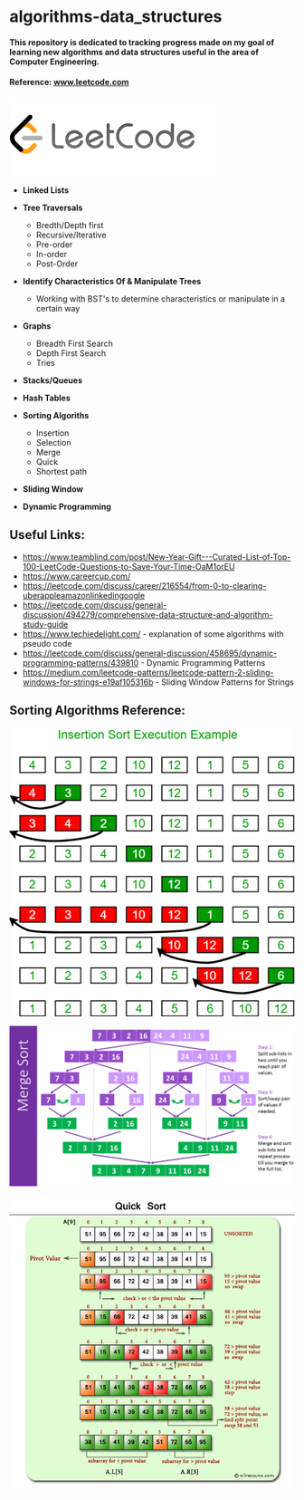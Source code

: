 # algorithms-data_structures
#### This repository is dedicated to tracking progress made on my goal of learning new algorithms and data structures useful in the area of Computer Engineering. 
 #### Reference: www.leetcode.com
 ![](images/lc.png)  


* **Linked Lists**
* **Tree Traversals**
    * Bredth/Depth first
    * Recursive/Iterative
    * Pre-order
    * In-order
    * Post-Order
* **Identify Characteristics Of & Manipulate Trees**
    * Working with BST's to determine characteristics or manipulate in a certain way
* **Graphs**
    * Breadth First Search
    * Depth First Search
    * Tries
* **Stacks/Queues**
* **Hash Tables**

* **Sorting Algoriths** 
    * Insertion 
    * Selection
    * Merge
    * Quick
    * Shortest path
    
* **Sliding Window**
* **Dynamic Programming**


## Useful Links:
* https://www.teamblind.com/post/New-Year-Gift---Curated-List-of-Top-100-LeetCode-Questions-to-Save-Your-Time-OaM1orEU
* https://www.careercup.com/
* https://leetcode.com/discuss/career/216554/from-0-to-clearing-uberappleamazonlinkedingoogle
* https://leetcode.com/discuss/general-discussion/494279/comprehensive-data-structure-and-algorithm-study-guide
* https://www.techiedelight.com/ - explanation of some algorithms with pseudo code
* https://leetcode.com/discuss/general-discussion/458695/dynamic-programming-patterns/439810 - Dynamic Programming Patterns
* https://medium.com/leetcode-patterns/leetcode-pattern-2-sliding-windows-for-strings-e19af105316b - Sliding Window Patterns for Strings


## Sorting Algorithms Reference:
 
![](images/insertionsort.png)


![](images/Merge-Sort-Algorithm.png)


![](images/quick-sort-part-1.png)

